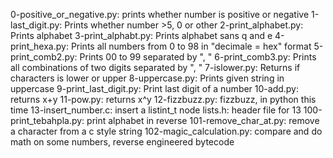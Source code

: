 0-positive_or_negative.py: prints whether number is positive or negative
1-last_digit.py: Prints whether number >5, 0 or other
2-print_alphabet.py: Prints alphabet
3-print_alphabt.py: Prints alphabet sans q and e
4-print_hexa.py: Prints all numbers from 0 to 98 in "decimale = hex" format
5-print_comb2.py: Prints 00 to 99 separated by ", "
6-print_comb3.py: Prints all combinations of two digits separated by ", "
7-islower.py: Returns if characters is lower or upper
8-uppercase.py: Prints given string in uppercase
9-print_last_digit.py: Print last digit of a number
10-add.py: returns x+y
11-pow.py: returns x^y
12-fizzbuzz.py: fizzbuzz, in python this time
13-insert_number.c: insert a listint_t node
lists.h: header file for 13
100-print_tebahpla.py: print alphabet in reverse
101-remove_char_at.py: remove a character from a c style string
102-magic_calculation.py: compare and do math on some numbers,
			  reverse engineered bytecode